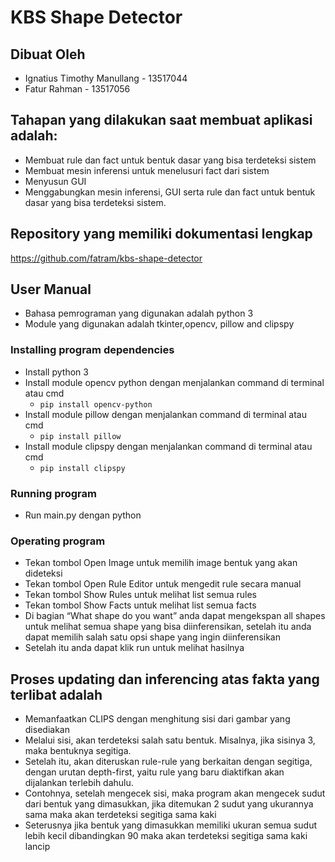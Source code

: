 
# KBS Shape Detector

## Dibuat Oleh

 - Ignatius Timothy Manullang - 13517044 
 - Fatur Rahman - 13517056

## Tahapan yang dilakukan saat membuat aplikasi adalah:
 - Membuat rule dan fact untuk bentuk dasar yang bisa terdeteksi sistem
 - Membuat mesin inferensi untuk menelusuri fact dari sistem
 - Menyusun GUI 
 - Menggabungkan mesin inferensi, GUI serta rule dan fact untuk bentuk dasar yang bisa terdeteksi sistem.

## Repository yang memiliki dokumentasi lengkap
https://github.com/fatram/kbs-shape-detector

## User Manual
- Bahasa pemrograman yang digunakan adalah python 3
- Module yang digunakan adalah tkinter,opencv, pillow and clipspy 
### Installing program dependencies
 - Install python 3 
 - Install module opencv python dengan menjalankan
   command di terminal atau cmd
	 - `pip install opencv-python` 
 - Install module pillow dengan menjalankan command di terminal atau cmd
	 - `pip install pillow`
 - Install module clipspy dengan menjalankan command di terminal atau cmd
	 - `pip install clipspy`

### Running program
 - Run main.py dengan python 
### Operating program
 - Tekan tombol Open Image untuk memilih image bentuk yang akan
   dideteksi 
 - Tekan tombol Open Rule Editor untuk mengedit rule secara
   manual 
 - Tekan tombol Show Rules untuk melihat list semua rules
 - Tekan tombol Show Facts untuk melihat list semua facts
 - Di bagian “What shape do you want” anda dapat mengekspan all shapes untuk melihat semua shape yang bisa diinferensikan, setelah itu anda dapat memilih salah satu opsi shape yang ingin diinferensikan 
 - Setelah itu anda dapat klik run untuk melihat hasilnya
## Proses updating dan inferencing atas fakta yang terlibat adalah
 - Memanfaatkan CLIPS dengan menghitung sisi dari gambar yang disediakan
 - Melalui sisi, akan terdeteksi salah satu bentuk. Misalnya, jika sisinya 3, maka bentuknya segitiga. 
 - Setelah itu, akan diteruskan rule-rule yang berkaitan dengan segitiga, dengan urutan depth-first, yaitu rule yang baru diaktifkan akan dijalankan terlebih dahulu.
 - Contohnya, setelah mengecek sisi, maka program akan mengecek sudut dari bentuk yang dimasukkan, jika ditemukan 2 sudut yang ukurannya sama maka akan terdeteksi segitiga sama kaki 
 - Seterusnya jika bentuk yang dimasukkan memiliki ukuran semua sudut lebih kecil dibandingkan 90 maka akan terdeteksi segitiga sama kaki lancip
